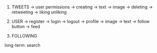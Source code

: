 1. TWEETS
   -> user permissions
   -> creating
      -> text
      -> image
   -> deleting
   -> retweeting
   -> liking unliking

2. USER
   -> register
   -> login
   -> logout
   -> profile
      -> image
      -> text
      -> follow button
   -> feed

3. FOLLOWING

long-term: search